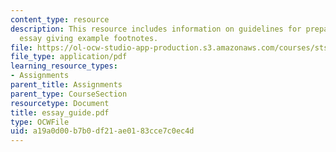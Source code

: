 ```yaml
---
content_type: resource
description: This resource includes information on guidelines for preparing a scholarly
  essay giving example footnotes.
file: https://ol-ocw-studio-app-production.s3.amazonaws.com/courses/sts-001-technology-in-american-history-spring-2006/a19a0d00b7b0df21ae0183cce7c0ec4d_essay_guide.pdf
file_type: application/pdf
learning_resource_types:
- Assignments
parent_title: Assignments
parent_type: CourseSection
resourcetype: Document
title: essay_guide.pdf
type: OCWFile
uid: a19a0d00-b7b0-df21-ae01-83cce7c0ec4d
---
```

